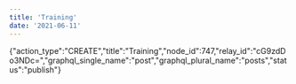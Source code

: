 ```yaml
---
title: 'Training'
date: '2021-06-11'
---
```


{"action_type":"CREATE","title":"Training","node_id":747,"relay_id":"cG9zdDo3NDc=","graphql_single_name":"post","graphql_plural_name":"posts","status":"publish"}
